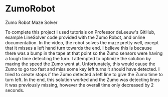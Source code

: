 # ZumoRobot
Zumo Robot Maze Solver

To complete this project I used tutorials on Professor deLeeuw's GitHub, example LineSolver code provided with the Zumo Robot, and online documentation. In the video, the robot solves the maze pretty well, except that it misses a left hand turn towards the end. I believe this is because there was a bump in the tape at that point so the Zumo sensors were having a tough time detecting the turn. I attempted to optimize the solution by maxing the speed the Zumo went at. Unfortunately, this would cause the Zumo to go too fast and miss some key left turns it should have detected. I tried to create stops if the Zumo detected a left line to give the Zumo time to turn left. In the end, this solution worked and the Zumo was detecting lines it was previously missing, however the overall time only decreased by 2 seconds. 

